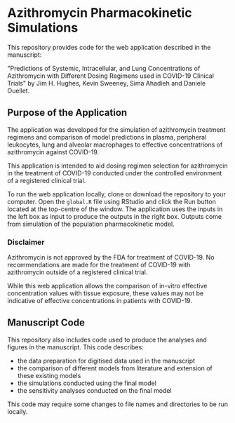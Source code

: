 # Azithromycin Pharmacokinetic Simulations

This repository provides code for the web application described in the manuscript:

"Predictions of Systemic, Intracellular, and Lung Concentrations of Azithromycin with Different Dosing Regimens used in COVID-19 Clinical Trials" by Jim H. Hughes, Kevin Sweeney, Sima Ahadieh and Daniele Ouellet.

## Purpose of the Application

The application was developed for the simulation of azithromycin treatment regimens and comparison of model
predictions in plasma, peripheral leukocytes, lung and alveolar macrophages to effective concentratrions of azithromycin against COVID-19. 

This application is intended to aid dosing regimen selection for azithromycin in the treatment of COVID-19 conducted under the controlled environment of a registered clinical trial.

To run the web application locally, clone or download the repository to your computer. Open the `global.R` file using RStudio and click the Run button located at the top-centre of the window. The application uses the inputs in the left box as input to produce the outputs in the right box. Outputs come from simulation of the population pharmacokinetic model. 

### Disclaimer

Azithromycin is not approved by the FDA for treatment of COVID-19. No recommendations are made for the treatment of COVID-19 with azithromycin outside of a registered clinical trial.

While this web application allows the comparison of in-vitro effective concentration values with tissue exposure, these values may not be indicative of effective concentrations in patients with COVID-19.

## Manuscript Code

This repository also includes code used to produce the analyses and figures in the manuscript. This code describes:

- the data preparation for digitised data used in the manuscript
- the comparison of different models from literature and extension of these existing models
- the simulations conducted using the final model
- the sensitivity analyses conducted on the final model

This code may require some changes to file names and directories to be run locally.
